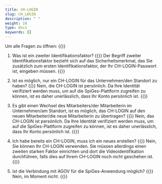 ```yaml
---
title: CH-LOGIN 
slug: CH_LOGIN
description: " "
weight: 10
type: docs
keywords: []
---
```


Um alle Fragen zu öffnen: {{<collapsibleGroupCommand groupId="CH_LOGIN">}}

1. Was ist ein zweiter Identifikationsfaktor?
{{<collapsibleBlock groupId="CH_LOGIN">}}
Der Begriff zweiter Identifikationsfaktor bezieht sich auf das Sicherheitsmerkmal, das Sie zusätzlich zum ersten Identifikationsfaktor, der Ihr CH-LOGIN-Passwort ist, eingeben müssen.
{{</collapsibleBlock>}}

2. Ist es möglich, nur ein CH-LOGIN für das Unternehmen/den Standort zu haben?
{{<collapsibleBlock groupId="CH_LOGIN">}}
Nein, die CH-LOGIN ist persönlich. Da Ihre Identität verifiziert werden muss, um auf die SpiGes-Plattform zugreifen zu können, ist es daher unerlässlich, dass Ihr Konto persönlich ist. 
{{</collapsibleBlock>}}

3. Es gibt einen Wechsel des Mitarbeiters/der Mitarbeiterin im Unternehmen/am Standort, ist es möglich, das CH-LOGIN auf den neuen Mitarbeiter/die neue Mitarbeiterin zu übertragen?
{{<collapsibleBlock groupId="CH_LOGIN">}}
Nein, das CH-LOGIN ist persönlich. Da Ihre Identität verifiziert werden muss, um auf die SpiGes-Plattform zugreifen zu können, ist es daher unerlässlich, dass Ihr Konto persönlich ist. 
{{</collapsibleBlock>}}

4. Ich habe bereits ein CH-LOGIN, muss ich ein neues erstellen?
{{<collapsibleBlock groupId="CH_LOGIN">}}
Nein, Sie können Ihr CH-LOGIN verwenden. Sie müssen allerdings einen zweiten starken Faktor einrichten und dort die Videoidentifikation durchführen, falls dies auf Ihrem CH-LOGIN noch nicht geschehen ist. 
{{</collapsibleBlock>}}

5. Ist die Verbindung mit AGOV für die SpiGes-Anwendung möglich?
{{<collapsibleBlock groupId="CH_LOGIN">}}
Nein, im Moment nicht.
{{</collapsibleBlock>}}